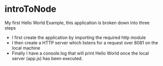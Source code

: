 # introToNode

My first Hello World Example, this application is broken down into three steps
 - I first create the application by importing the required http module
 - I then create a HTTP server which listens for a request over 8081 on the local machine
 - Finally I have a console.log that will print Hello World once the local server (app.js) has been executed. 